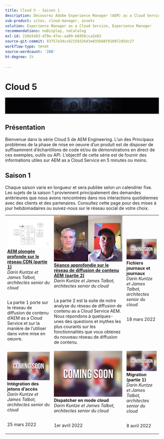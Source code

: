 ```yaml
---
title: Cloud 5 - Saison 1
description: Découvrez Adobe Experience Manager (AEM) as a Cloud Service de la part des ingénieurs experts de l’Adobe qui l’ont créé et des services d’experts qui l’ont livré.
sub-product: sites, cloud-manager, assets
solution: Experience Manager as a Cloud Service, Experience Manager
recommendations: noDisplay, noCatalog
exl-id: 210e5483-d79e-47ac-aa09-b6956cca2e62
source-git-commit: 83757a34cc82159326d3e035b88f018972d5dc27
workflow-type: tm+mt
source-wordcount: '288'
ht-degree: 1%

---
```


# Cloud 5

![AEM série d’experts](./imgs/masthead.png)

## Présentation

Bienvenue dans la série Cloud 5 de AEM Engineering. L’un des Principaux problèmes de la phase de mise en oeuvre d’un produit est de disposer de suffisamment d’échantillons de code et/ou de démonstrations en direct de ces exemples, outils ou API. L’objectif de cette série est de fournir des informations utiles sur AEM as a Cloud Service en 5 minutes ou moins.

## Saison 1

Chaque saison varie en longueur et sera publiée selon un calendrier fixe. Les sujets de la saison 1 proviennent principalement des demandes antérieures que nous avons rencontrées dans nos interactions quotidiennes avec des clients et des partenaires. Consultez cette page pour des mises à jour hebdomadaires ou suivez-nous sur le réseau social de votre choix.

<table>
  <tr>
   <td>
      <a href="./cloud5-aem-cdn-part1.md">
      <img alt="AEM CDN Partie 1" src="./imgs/001-thumb.png"/>
      </a>
      <div>
         <a href="./cloud5-aem-cdn-part1.md"><strong>AEM plongée profonde sur le réseau CDN (partie 1)</strong></a>         
         <br/><em>Darin Kuntze et James Talbot, architectes senior du cloud</em>
      </div>
      <p>
        <br/>
         La partie 1 porte sur le réseau de diffusion de contenu d’AEM as a Cloud Service et sur la manière de l’utiliser dans votre mise en oeuvre.
      </p>
     </td>   
     <td>
      <a href="./cloud5-aem-cdn-part2.md">
         <img alt="AEM CDN Partie 2" src="./imgs/002-thumb.png"/>
      </a>
      <div>
         <a href="./cloud5-aem-cdn-part2.md"><strong>Séance approfondie sur le réseau de diffusion de contenu AEM (partie 2)</strong></a>
         <br/><em>Darin Kuntze et James Talbot, architectes senior du cloud</em>
      </div>
      <p>
        <br/>
         La partie 2 est la suite de notre analyse du réseau de diffusion de contenu as a Cloud Service AEM. Nous répondons à quelques-unes des questions et mythes les plus courants sur les fonctionnalités que vous obtenez du nouveau réseau de diffusion de contenu.
      </p>
   </td>     
   </td>   
     <td>
      <img alt="Fichiers journaux et journaux" src="./imgs/coming-soon.png"/>
      <div>
         <strong>Fichiers journaux et journaux</strong>
         <br/><em>Darin Kuntze et James Talbot, architectes senior du cloud</em>
      </div>
      <p>
        <br/>
         18 mars 2022
      </p>
   </td> 
  </tr>
  <tr>
   <td>
      <img alt="Jetons d’accès" src="./imgs/coming-soon.png"/>
      <div>
        <strong>Intégration des jetons d’accès</strong>        
         <br/><em>Darin Kuntze et James Talbot, architectes senior du cloud</em>
      </div>
      <p>
        <br/>
         25 mars 2022
      </p>
     </td>   
     <td>
      <img alt="Dispatcher en mode cloud" src="./imgs/coming-soon.png"/>
      <div>
         <strong>Dispatcher en mode cloud</strong>
         <br/><em>Darin Kuntze et James Talbot, architectes senior du cloud</em>
      </div>
      <p>
        <br/>
         1er avril 2022
      </p>
   </td>     
   </td>   
     <td>
      <img alt="Migration (partie 1)" src="./imgs/coming-soon.png"/>
      <div>
         <strong>Migration (partie 1)</strong>
         <br/><em>Darin Kuntze et James Talbot, architectes senior du cloud</em>
      </div>
      <p>
        <br/>
         8 avril 2022
      </p>
   </td> 
  </tr>
</table>
